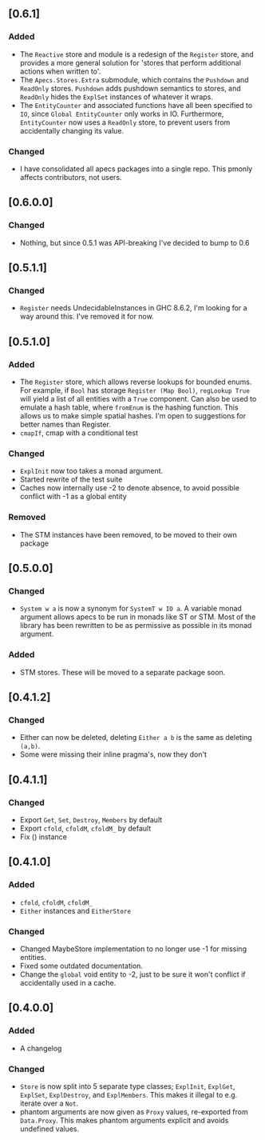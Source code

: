 ## [0.6.1]
### Added
- The `Reactive` store and module is a redesign of the `Register` store, and provides a more general solution for 'stores that perform additional actions when written to'.
- The `Apecs.Stores.Extra` submodule, which contains the `Pushdown` and `ReadOnly` stores. `Pushdown` adds pushdown semantics to stores, and `ReadOnly` hides the `ExplSet` instances of whatever it wraps.
- The `EntityCounter` and associated functions have all been specified to `IO`, since `Global EntityCounter` only works in IO. Furthermore, `EntityCounter` now uses a `ReadOnly` store, to prevent users from accidentally changing its value.
### Changed
- I have consolidated all apecs packages into a single repo. This pmonly affects contributors, not users.

## [0.6.0.0]
### Changed
- Nothing, but since 0.5.1 was API-breaking I've decided to bump to 0.6
## [0.5.1.1]
### Changed
- `Register` needs UndecidableInstances in GHC 8.6.2, I'm looking for a way around this. I've removed it for now.

## [0.5.1.0]
### Added
- The `Register` store, which allows reverse lookups for bounded enums.
  For example, if `Bool` has storage `Register (Map Bool)`, `regLookup True` will yield a list of all entities with a `True` component.
  Can also be used to emulate a hash table, where `fromEnum` is the hashing function.
  This allows us to make simple spatial hashes.
  I'm open to suggestions for better names than Register.
- `cmapIf`, cmap with a conditional test
### Changed
- `ExplInit` now too takes a monad argument.
- Started rewrite of the test suite
- Caches now internally use -2 to denote absence, to avoid possible conflict with -1 as a global entity
### Removed
- The STM instances have been removed, to be moved to their own package

## [0.5.0.0]
### Changed
- `System w a` is now a synonym for `SystemT w IO a`.
  A variable monad argument allows apecs to be run in monads like ST or STM.
  Most of the library has been rewritten to be as permissive as possible in its monad argument.
### Added
- STM stores. These will be moved to a separate package soon.

## [0.4.1.2]
### Changed
- Either can now be deleted, deleting `Either a b` is the same as deleting `(a,b)`.
- Some were missing their inline pragma's, now they don't

## [0.4.1.1]
### Changed
- Export `Get`, `Set`, `Destroy`, `Members` by default
- Export `cfold`, `cfoldM`, `cfoldM_` by default
- Fix () instance

## [0.4.1.0]
### Added
- `cfold`, `cfoldM`, `cfoldM_`
- `Either` instances and `EitherStore`

### Changed
- Changed MaybeStore implementation to no longer use -1 for missing entities.
- Fixed some outdated documentation.
- Change the `global` void entity to -2, just to be sure it won't conflict if accidentally used in a cache.

## [0.4.0.0]
### Added
- A changelog

### Changed
- `Store` is now split into 5 separate type classes; `ExplInit`, `ExplGet`, `ExplSet`, `ExplDestroy`, and `ExplMembers`.
    This makes it illegal to e.g. iterate over a `Not`.
- phantom arguments are now given as `Proxy` values, re-exported from `Data.Proxy`. This makes phantom arguments explicit and avoids undefined values.
